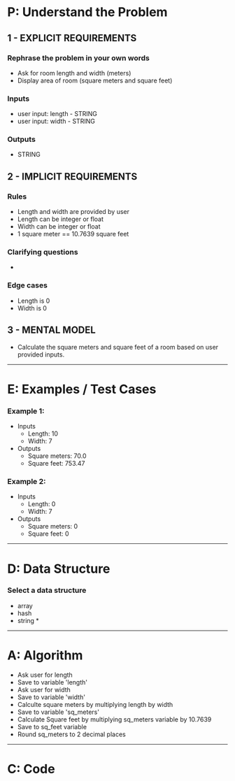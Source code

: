 # P: Understand the Problem


## 1 - EXPLICIT REQUIREMENTS

### Rephrase the problem in your own words
- Ask for room length and width (meters)
- Display area of room (square meters and square feet)

### Inputs
- user input: length - STRING
- user input: width - STRING

### Outputs
- STRING


## 2 - IMPLICIT REQUIREMENTS

### Rules
- Length and width are provided by user
- Length can be integer or float
- Width can be integer or float
- 1 square meter == 10.7639 square feet

### Clarifying questions
- 

### Edge cases
- Length is 0
- Width is 0


## 3 - MENTAL MODEL
- Calculate the square meters and square feet of a room based on user provided
inputs. 

---

# E: Examples / Test Cases

### Example 1:
- Inputs
  - Length: 10
  - Width: 7
- Outputs
  - Square meters: 70.0
  - Square feet: 753.47

### Example 2:
- Inputs
  - Length: 0
  - Width: 7
- Outputs
  - Square meters: 0
  - Square feet: 0

---
# D: Data Structure

### Select a data structure
- array
- hash
- string *

---
# A: Algorithm
- Ask user for length
- Save to variable 'length'
- Ask user for width
- Save to variable 'width'
- Calculte square meters by multiplying length by width
- Save to variable 'sq_meters'
- Calculate Square feet by multiplying sq_meters variable by 10.7639
- Save to sq_feet variable
- Round sq_meters to 2 decimal places

---
# C: Code 


